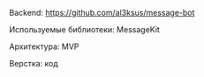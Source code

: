 Backend: https://github.com/al3ksus/message-bot

Используемые библиотеки: MessageKit

Архитектура: MVP

Верстка: код
